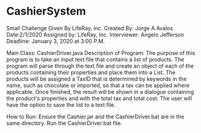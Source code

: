 # CashierSystem
Small Challenge Given By LifeRay, inc.
Created By: Jorge A Avalos
Date:2/1/2020
Assigned by: LifeRay, Inc. Interviewer: Angelo Jefferson
Deadline: January 3, 2020 at 3:00 P.M.

Main Class: CashierDriver.java
Description of Program:
The purpose of this program is to take an input text file that contains a list of products. The program will parse through the text file and
create an object of each of the products containing their properties and place them into a List.  The products will be assigned
a TaxID that is determined by keywords in the name, such as chocolate or imported, so that a tax can be applied
where applicable.  Once finished, the result will be shown in a dialogue containing the product's properties
and with the total tax and total cost.  The user will have the option to save the list to a text file.

How to Run:
Ensure the Cashier.jar and the CashierDriver.bat are in the same directory.
Run the CashierDriver.bat file.

